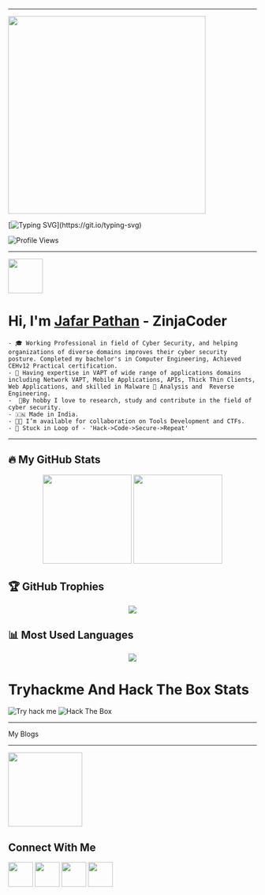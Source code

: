 

<!--
**jafar-pathan/jafar-pathan** is a ✨ _special_ ✨ repository because its `README.md` (this file) appears on your GitHub profile.

Here are some ideas to get you started:

- 🔭 I’m currently working on ...
- 🌱 I’m currently learning ...
- 👯 I’m looking to collaborate on ...
- 🤔 I’m looking for help with ...
- 💬 Ask me about ...
- 📫 How to reach me: ...
- 😄 Pronouns: ...
- ⚡ Fun fact: ...
-->

---
<img src="https://raw.githubusercontent.com/zinja-coder/zinja-coder/main/neon-Zinja%20Coder.gif" widht="600px;" height="400px" align="center;"/>

[![Typing SVG](https://readme-typing-svg.herokuapp.com?color=00ff00&lines=Who+is+Jafar+Pathan?;A+Computer+Engineering+Student;Proud+to+be+Indian+🇮🇳;A+CyberSecurity+Enthusiast;Cyber+Security+Researcher;CTF+Player;Exploit+Artist;Ethical+Hacking+Related+Content+Creator;Penetrations+Tester;)](https://git.io/typing-svg)

![Profile Views](https://komarev.com/ghpvc/?username=your-username&color=blue)

---
<img src = "https://raw.githubusercontent.com/MartinHeinz/MartinHeinz/master/wave.gif" width = 70px>

# Hi, I'm [Jafar Pathan]("https://www.jafarpathan.com/") - ZinjaCoder
```
- 🎓 Working Professional in field of Cyber Security, and helping organizations of diverse domains improves their cyber security posture. Completed my bachelor's in Computer Engineering, Achieved CEHv12 Practical certification.
- 🥷 Having expertise in VAPT of wide range of applications domains 
including Network VAPT, Mobile Applications, APIs, Thick Thin Clients, 
Web Applications, and skilled in Malware 🐞 Analysis and  Reverse 
Engineering.
-  🔭By hobby I love to research, study and contribute in the field of cyber security.
- 🇮🇳 Made in India.
- 👨‍💻 I’m available for collaboration on Tools Development and CTFs.
- 🎯 Stuck in Loop of - 'Hack->Code->Secure->Repeat'
```

---

## 🔥 My GitHub Stats  
<div align="center">
  <img height="180em" src="https://github-readme-stats.vercel.app/api?username=zinja-coder&show_icons=true&theme=tokyonight&count_private=true" />
  <img height="180em" src="https://github-readme-streak-stats.herokuapp.com/?user=zinja-coder&theme=tokyonight" />
</div>

## 🏆 GitHub Trophies  
<div align="center">
  <img src="https://github-profile-trophy.vercel.app/?username=zinja-coder&theme=dracula&margin-w=15&row=1&column=7"/>
</div>

## 📊 Most Used Languages  
<div align="center">
  <img src="https://github-readme-stats.vercel.app/api/top-langs/?username=zinja-coder&layout=compact&theme=tokyonight" />
</div>

# Tryhackme And Hack The Box Stats
![Try hack me](https://tryhackme-badges.s3.amazonaws.com/Z1njaC0d3r.png)
![Hack The Box](http://www.hackthebox.eu/badge/image/1123401)

---
My Blogs
<!-- BLOG-POST-LIST:START --> 

<!-- BLOG-POST-LIST:END -->

---
<img src='https://raw.githubusercontent.com/ShahriarShafin/ShahriarShafin/main/Assets/handshake.gif' width="150px">

## Connect With Me
<a href="https://www.linkedin.com/in/jafar-pathan/" target="blank"><img align="center" src="https://raw.githubusercontent.com/zinja-coder/zinja-coder/main/linkedin.svg" height="50"/></a>
<a href="https://medium.com/@jafarpathan" target="blank"><img align="center" src="https://raw.githubusercontent.com/zinja-coder/zinja-coder/main/medium-icon-svgrepo-com.svg" height="50"/></a>
<a href="https://discord.com/users/zinjacoder" target="blank"><img align="center" src="https://raw.githubusercontent.com/zinja-coder/zinja-coder/main/discord-v2-svgrepo-com.svg" height="50"/></a>
<a href="https://twitter.com/zinja_coder" target="blank"><img align="center" src="https://raw.githubusercontent.com/zinja-coder/zinja-coder/main/twitter-svgrepo-com.svg" height="50"/></a>
<!--<a href="https://app.hackthebox.com/profile/1123401" target="_blank"><img align="center" src="https://raw.githubusercontent.com/zinja-coder/zinja-coder/main/hackthebox.svg" height="50"/></a>
<a href="https://tryhackme.com/p/Z1njaC0d3r" target="_blank"><img align="center" src=" <img src="https://tryhackme-badges.s3.amazonaws.com/ZinjaCoder.png" height="50"/></a>-->
<!--<a href="https://www.youtube.com/c/zinjacoder"><img align="center" src="https://raw.githubusercontent.com/zinja-coder/zinja-coder/main/youtube.svg" height="50"/></a>-->


